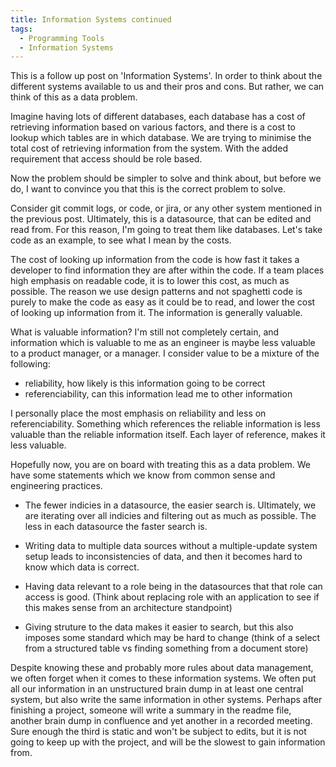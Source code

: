 ```yaml
---
title: Information Systems continued
tags:
  - Programming Tools
  - Information Systems
---
```


This is a follow up post on 'Information Systems'. In order to think about the different systems available to us and their pros and cons.
But rather, we can think of this as a data problem.

Imagine having lots of different databases, each database has a cost of retrieving information based on various factors, and there is a cost to lookup which tables are in which database. We are trying to minimise the total cost of retrieving information from the system. With the added requirement that access should be role based.

Now the problem should be simpler to solve and think about, but before we do, I want to convince you that this is the correct problem to solve.

Consider git commit logs, or code, or jira, or any other system mentioned in the previous post. Ultimately, this is a datasource, that can be edited and read from. For this reason, I'm going to treat them like databases. Let's take code as an example, to see what I mean by the costs.

The cost of looking up information from the code is how fast it takes a developer to find information they are after within the code. If a team places high emphasis on readable code, it is to lower this cost, as much as possible. The reason we use design patterns and not spaghetti code is purely to make the code as easy as it could be to read, and lower the cost of looking up information from it. The information is generally valuable.

What is valuable information? I'm still not completely certain, and information which is valuable to me as an engineer is maybe less valuable to a product manager, or a manager. I consider value to be a mixture of the following:
 - reliability, how likely is this information going to be correct
 - referenciability, can this information lead me to other information

I personally place the most emphasis on reliability and less on referenciability. Something which references the reliable information is less valuable than the reliable information itself. Each layer of reference, makes it less valuable. 

Hopefully now, you are on board with treating this as a data problem. We have some statements which we know from common sense and engineering practices. 

- The fewer indicies in a datasource, the easier search is. Ultimately, we are iterating over all indicies and filtering out as much as possible. The less in each datasource the faster search is. 

- Writing data to multiple data sources without a multiple-update system setup leads to inconsistencies of data, and then it becomes hard to know which data is correct. 

- Having data relevant to a role being in the datasources that that role can access is good. (Think about replacing role with an application to see if this makes sense from an architecture standpoint)

- Giving struture to the data makes it easier to search, but this also imposes some standard which may be hard to change (think of a select from a structured table vs finding something from a document store)

Despite knowing these and probably more rules about data management, we often forget when it comes to these information systems. We often put all our information in an unstructured brain dump in at least one central system, but also write the same information in other systems. Perhaps after finishing a project, someone will write a summary in the readme file, another brain dump in confluence and yet another in a recorded meeting. Sure enough the third is static and won't be subject to edits, but it is not going to keep up with the project, and will be the slowest to gain information from. 
